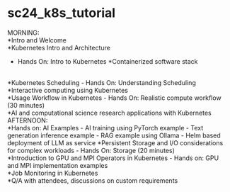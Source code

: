 # sc24_k8s_tutorial
MORNING:
<br>
*Intro and Welcome 
<br>
*Kubernetes Intro and Architecture
  - Hands On: Intro to Kubernetes
*Containerized software stack
<br>
*Kubernetes Scheduling
  - Hands On: Understanding Scheduling
<br>
*Interactive computing using Kubernetes
<br>
*Usage Workflow in Kubernetes
  - Hands On: Realistic compute workflow (30 minutes)
<br>
*AI and computational science research applications with Kubernetes
<br>
AFTERNOON:
<br>
*Hands on: AI Examples
  - AI training using PyTorch example
  - Text generation inference example
  - RAG example using Ollama
  - Helm based deployment of LLM as service
*Persistent Storage and I/O considerations for complex workloads
  - Hands On: Storage (20 minutes)
<br>
*Introduction to GPU and MPI Operators in Kubernetes 
  - Hands on: GPU and MPI implementation examples
<br>
*Job Monitoring in Kubernetes
<br>
*Q/A with attendees, discussions on custom requirements
